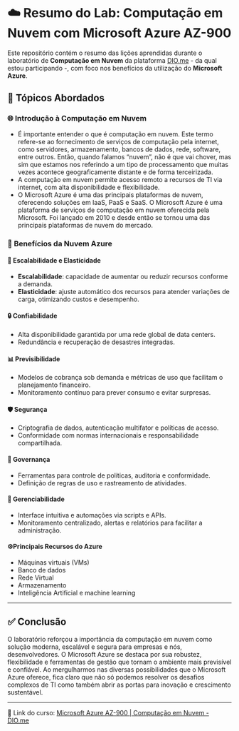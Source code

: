 # ☁️ Resumo do Lab: Computação em Nuvem com Microsoft Azure AZ-900

Este repositório contém o resumo das lições aprendidas durante o laboratório de **Computação em Nuvem** da plataforma [DIO.me](https://web.dio.me) -  da qual estou participando -, com foco nos benefícios da utilização do **Microsoft Azure**.

## 📘 Tópicos Abordados

### 🌐 Introdução à Computação em Nuvem
- É importante entender o que é computação em nuvem. Este termo refere-se ao fornecimento de serviços de computação pela internet, como servidores, armazenamento, bancos de dados, rede, software, entre outros. Então, quando falamos “nuvem”, não é que vai chover, mas sim que estamos nos referindo a um tipo de processamento que muitas vezes acontece geograficamente distante e de forma terceirizada.
- A computação em nuvem permite acesso remoto a recursos de TI via internet, com alta disponibilidade e flexibilidade.
- O Microsoft Azure é uma das principais plataformas de nuvem, oferecendo soluções em IaaS, PaaS e SaaS. O Microsoft Azure é uma plataforma de serviços de computação em nuvem oferecida pela Microsoft. Foi lançado em 2010 e desde então se tornou uma das principais plataformas de nuvem do mercado.

### 🚀 Benefícios da Nuvem Azure

#### 🔄 Escalabilidade e Elasticidade
- **Escalabilidade**: capacidade de aumentar ou reduzir recursos conforme a demanda.
- **Elasticidade**: ajuste automático dos recursos para atender variações de carga, otimizando custos e desempenho.

#### 🔒 Confiabilidade
- Alta disponibilidade garantida por uma rede global de data centers.
- Redundância e recuperação de desastres integradas.

#### 📊 Previsibilidade
- Modelos de cobrança sob demanda e métricas de uso que facilitam o planejamento financeiro.
- Monitoramento contínuo para prever consumo e evitar surpresas.

#### 🛡️ Segurança
- Criptografia de dados, autenticação multifator e políticas de acesso.
- Conformidade com normas internacionais e responsabilidade compartilhada.

#### 🧭 Governança
- Ferramentas para controle de políticas, auditoria e conformidade.
- Definição de regras de uso e rastreamento de atividades.

#### 🧰 Gerenciabilidade
- Interface intuitiva e automações via scripts e APIs.
- Monitoramento centralizado, alertas e relatórios para facilitar a administração.

#### ⚙️Principais Recursos do Azure
- Máquinas virtuais (VMs)
- Banco de dados
- Rede Virtual
- Armazenamento
- Inteligência Artificial e machine learning
  
---

## ✅ Conclusão

O laboratório reforçou a importância da computação em nuvem como solução moderna, escalável e segura para empresas e nós, desenvolvedores. O Microsoft Azure se destaca por sua robustez, flexibilidade e ferramentas de gestão que tornam o ambiente mais previsível e confiável.
Ao mergulharmos nas diversas possibilidades que o Microsoft Azure oferece, fica claro que não só podemos resolver os desafios complexos de TI como também abrir as portas para inovação e crescimento sustentável.

---

📎 Link do curso: [Microsoft Azure AZ-900 | Computação em Nuvem - DIO.me](https://web.dio.me/lab/computacao-da-nuvem-laboratorio/learning/6d6083cf-0291-428d-a5f2-c93166e6874d)

